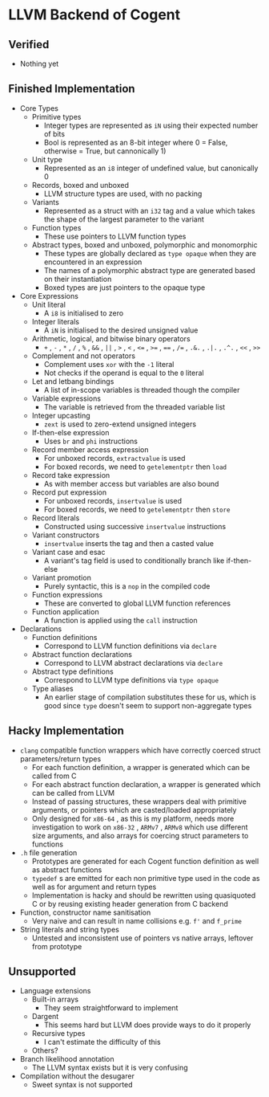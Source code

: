 # LLVM Backend of Cogent

## Verified

* Nothing yet

## Finished Implementation

* Core Types
    - Primitive types 
        - Integer types are represented as `iN` using their expected number of bits
        - Bool is represented as an 8-bit integer where 0 = False, otherwise = True, but cannonically 1)
    - Unit type
        - Represented as an `i8` integer of undefined value, but canonically 0
    - Records, boxed and unboxed
        - LLVM structure types are used, with no packing
    - Variants
        - Represented as a struct with an `i32` tag and a value which takes the shape of the largest parameter to the variant
    - Function types
        - These use pointers to LLVM function types
    - Abstract types, boxed and unboxed, polymorphic and monomorphic
        - These types are globally declared as `type opaque` when they are encountered in an expression
        - The names of a polymorphic abstract type are generated based on their instantiation
        - Boxed types are just pointers to the opaque type
* Core Expressions
    - Unit literal
        - A `i8` is initialised to zero
    - Integer literals
        - A `iN` is initialised to the desired unsigned value
    - Arithmetic, logical, and bitwise binary operators
        - `+` , `-` , `*` , `/` , `%` , `&&` , `||` , `>` , `<` , `<=` , `>=` , `==` , `/=` , `.&.` , `.|.` , `.^.` , `<<` , `>>`
    - Complement and not operators
        - Complement uses `xor` with the `-1` literal
        - Not checks if the operand is equal to the `0` literal
    - Let and letbang bindings
        - A list of in-scope variables is threaded though the compiler
    - Variable expressions
        - The variable is retrieved from the threaded variable list
    - Integer upcasting
        - `zext` is used to zero-extend unsigned integers
    - If-then-else expression
        - Uses `br` and `phi` instructions
    - Record member access expression
        - For unboxed records, `extractvalue` is used
        - For boxed records, we need to `getelementptr` then `load`
    - Record take expression
        - As with member access but variables are also bound
    - Record put expression
        - For unboxed records, `insertvalue` is used
        - For boxed records, we need to `getelementptr` then `store`
    - Record literals
        - Constructed using successive `insertvalue` instructions
    - Variant constructors
        - `insertvalue` inserts the tag and then a casted value
    - Variant case and esac
        - A variant's tag field is used to conditionally branch like if-then-else
    - Variant promotion
        - Purely syntactic, this is a `nop` in the compiled code
    - Function expressions
        - These are converted to global LLVM function references
    - Function application
        - A function is applied using the `call` instruction
* Declarations
    - Function definitions
        - Correspond to LLVM function definitions via `declare`
    - Abstract function declarations
        - Correspond to LLVM abstract declarations via `declare`
    - Abstract type definitions
        - Correspond to LLVM type definitions via `type opaque`
    - Type aliases
        - An earlier stage of compilation substitutes these for us, which is good since `type` doesn't seem to support non-aggregate types

## Hacky Implementation

* `clang` compatible function wrappers which have correctly coerced struct parameters/return types
    - For each function definition, a wrapper is generated which can be called from C
    - For each abstract function declaration, a wrapper is generated which can be called from LLVM
    - Instead of passing structures, these wrappers deal with primitive arguments, or pointers which are casted/loaded appropriately
    - Only designed for `x86-64` , as this is my platform, needs more investigation to work on `x86-32` , `ARMv7` , `ARMv8` which use different size arguments, and also arrays for coercing struct parameters to functions
* `.h` file generation
    - Prototypes are generated for each Cogent function definition as well as abstract functions
    - `typedef` s are emitted for each non primitive type used in the code as well as for argument and return types
    - Implementation is hacky and should be rewritten using quasiquoted C or by reusing existing header generation from C backend
* Function, constructor name sanitisation
    - Very naive and can result in name collisions e.g. `f'` and `f_prime`
* String literals and string types
    - Untested and inconsistent use of pointers vs native arrays, leftover from prototype

## Unsupported

* Language extensions 
    - Built-in arrays
        - They seem straightforward to implement
    - Dargent
        - This seems hard but LLVM does provide ways to do it properly
    - Recursive types
        - I can't estimate the difficulty of this
    - Others?
* Branch likelihood annotation
    - The LLVM syntax exists but it is very confusing
* Compilation without the desugarer
    - Sweet syntax is not supported
